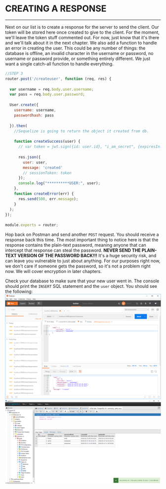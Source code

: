 # CREATING A RESPONSE
---

Next on our list is to create a response for the server to send the client. Our token will be stored here once created to give to the client. For the moment, we'll leave the token stuff commented out. For now, just know that it's there and we'll talk about it in the next chapter. We also add a function to handle an error in creating the user. This could be any number of things: the database is offline, an invalid character in the username or password, no username or password provide, or something entirely different. We just want a single catch-all function to handle everything.

```js
//STEP 3
router.post('/createuser', function (req, res) {

  var username = req.body.user.username;
  var pass = req.body.user.password;

  User.create({
    username: username,
    passwordhash: pass

  }).then(
    //Sequelize is going to return the object it created from db.

    function createSuccess(user) {
      // var token = jwt.sign({id: user.id}, "i_am_secret", {expiresIn: 60*60*24});

      res.json({
        user: user,
        message: 'created'
        // sessionToken: token
      });
      console.log("**********USER:", user);
    },
    function createError(err) {
      res.send(500, err.message);
    }
  );
});

module.exports = router;
```
Hop back on Postman and send another `POST` request. You should receive a response back this time. The most important thing to notice here is that the response contains the plain-text password, meaning anyone that can intercept that response can steal the password. **NEVER SEND THE PLAIN-TEXT VERSION OF THE PASSWORD BACK!!!** It's a huge security risk, and can leave you vulnerable to just about anything. For our purposes right now, we don't care if someone gets the password, so it's not a problem right now. We will cover encryption in later chapters. <br>

Check your database to make sure that your new user went in. The console should print the `INSERT` SQL statement and the `user` object. You should see the following:
![Postman](../assets/step3Postman.png)
![Database](../assets/step3Database.png)
